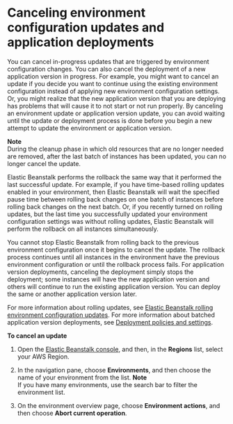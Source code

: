 # Canceling environment configuration updates and application deployments<a name="using-features.rollingupdates.cancel"></a>

You can cancel in\-progress updates that are triggered by environment configuration changes\. You can also cancel the deployment of a new application version in progress\. For example, you might want to cancel an update if you decide you want to continue using the existing environment configuration instead of applying new environment configuration settings\. Or, you might realize that the new application version that you are deploying has problems that will cause it to not start or not run properly\. By canceling an environment update or application version update, you can avoid waiting until the update or deployment process is done before you begin a new attempt to update the environment or application version\.

**Note**  
During the cleanup phase in which old resources that are no longer needed are removed, after the last batch of instances has been updated, you can no longer cancel the update\.

Elastic Beanstalk performs the rollback the same way that it performed the last successful update\. For example, if you have time\-based rolling updates enabled in your environment, then Elastic Beanstalk will wait the specified pause time between rolling back changes on one batch of instances before rolling back changes on the next batch\. Or, if you recently turned on rolling updates, but the last time you successfully updated your environment configuration settings was without rolling updates, Elastic Beanstalk will perform the rollback on all instances simultaneously\.

You cannot stop Elastic Beanstalk from rolling back to the previous environment configuration once it begins to cancel the update\. The rollback process continues until all instances in the environment have the previous environment configuration or until the rollback process fails\. For application version deployments, canceling the deployment simply stops the deployment; some instances will have the new application version and others will continue to run the existing application version\. You can deploy the same or another application version later\.

For more information about rolling updates, see [Elastic Beanstalk rolling environment configuration updates](using-features.rollingupdates.md)\. For more information about batched application version deployments, see [Deployment policies and settings](using-features.rolling-version-deploy.md)\.

**To cancel an update**

1. Open the [Elastic Beanstalk console](https://console.aws.amazon.com/elasticbeanstalk), and then, in the **Regions** list, select your AWS Region\.

1. In the navigation pane, choose **Environments**, and then choose the name of your environment from the list\.
**Note**  
If you have many environments, use the search bar to filter the environment list\.

1. On the environment overview page, choose **Environment actions**, and then choose **Abort current operation**\.